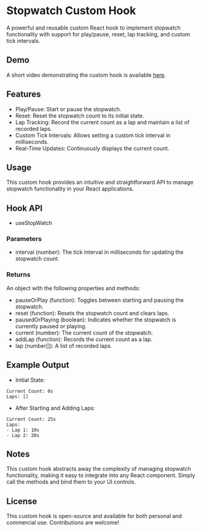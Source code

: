# Stopwatch Custom Hook
A powerful and reusable custom React hook to implement stopwatch functionality with support for play/pause, reset, lap tracking, and custom tick intervals.

## Demo
A short video demonstrating the custom hook is available [here](https://drive.google.com/file/d/1-QnwAeCBch55YH2D1D-UPGmNiQqseYNe/view?usp=sharing).

## Features
- Play/Pause: Start or pause the stopwatch.
- Reset: Reset the stopwatch count to its initial state.
- Lap Tracking: Record the current count as a lap and maintain a list of recorded laps.
- Custom Tick Intervals: Allows setting a custom tick interval in milliseconds.
- Real-Time Updates: Continuously displays the current count.

## Usage
This custom hook provides an intuitive and straightforward API to manage stopwatch functionality in your React applications.

## Hook API
- useStopWatch

### Parameters
- interval (number): The tick interval in milliseconds for updating the stopwatch count.

### Returns
An object with the following properties and methods:

- pauseOrPlay (function): Toggles between starting and pausing the stopwatch.
- reset (function): Resets the stopwatch count and clears laps.
- pausedOrPlaying (boolean): Indicates whether the stopwatch is currently paused or playing.
- current (number): The current count of the stopwatch.
- addLap (function): Records the current count as a lap.
- lap (number[]): A list of recorded laps.

## Example Output
- Initial State:
```
Current Count: 0s
Laps: []
```

- After Starting and Adding Laps:
```
Current Count: 25s
Laps:
- Lap 1: 10s
- Lap 2: 20s
```

## Notes
This custom hook abstracts away the complexity of managing stopwatch functionality, making it easy to integrate into any React component. Simply call the methods and bind them to your UI controls.

## License
This custom hook is open-source and available for both personal and commercial use. Contributions are welcome!